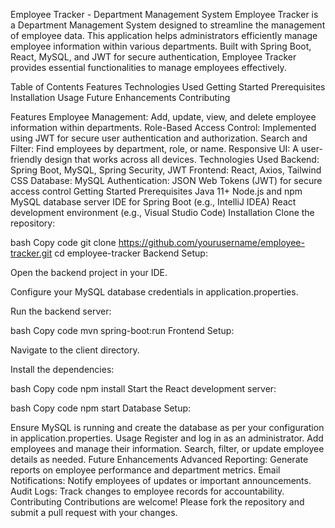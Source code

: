 Employee Tracker - Department Management System
Employee Tracker is a Department Management System designed to streamline the management of employee data. This application helps administrators efficiently manage employee information within various departments. Built with Spring Boot, React, MySQL, and JWT for secure authentication, Employee Tracker provides essential functionalities to manage employees effectively.

Table of Contents
Features
Technologies Used
Getting Started
Prerequisites
Installation
Usage
Future Enhancements
Contributing

Features
Employee Management: Add, update, view, and delete employee information within departments.
Role-Based Access Control: Implemented using JWT for secure user authentication and authorization.
Search and Filter: Find employees by department, role, or name.
Responsive UI: A user-friendly design that works across all devices.
Technologies Used
Backend: Spring Boot, MySQL, Spring Security, JWT
Frontend: React, Axios, Tailwind CSS
Database: MySQL
Authentication: JSON Web Tokens (JWT) for secure access control
Getting Started
Prerequisites
Java 11+
Node.js and npm
MySQL database server
IDE for Spring Boot (e.g., IntelliJ IDEA)
React development environment (e.g., Visual Studio Code)
Installation
Clone the repository:

bash
Copy code
git clone https://github.com/yourusername/employee-tracker.git
cd employee-tracker
Backend Setup:

Open the backend project in your IDE.

Configure your MySQL database credentials in application.properties.

Run the backend server:

bash
Copy code
mvn spring-boot:run
Frontend Setup:

Navigate to the client directory.

Install the dependencies:

bash
Copy code
npm install
Start the React development server:

bash
Copy code
npm start
Database Setup:

Ensure MySQL is running and create the database as per your configuration in application.properties.
Usage
Register and log in as an administrator.
Add employees and manage their information.
Search, filter, or update employee details as needed.
Future Enhancements
Advanced Reporting: Generate reports on employee performance and department metrics.
Email Notifications: Notify employees of updates or important announcements.
Audit Logs: Track changes to employee records for accountability.
Contributing
Contributions are welcome! Please fork the repository and submit a pull request with your changes.
